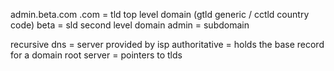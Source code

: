 admin.beta.com
.com = tld top level domain (gtld generic / cctld country code)
beta = sld second level domain
admin = subdomain

recursive dns = server provided by isp
authoritative = holds the base record for a domain
root server = pointers to tlds
